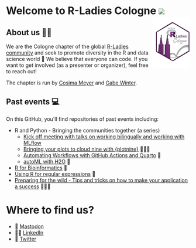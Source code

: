 # Welcome to R-Ladies Cologne <img src="https://raw.githubusercontent.com/thepranaygupta/thepranaygupta/main/src/wave.gif" width="30px"> <img src='https://github.com/rladiescologne/.github/blob/main/profile/R-Ladies_Cologne.png' align="right" height="139" />  

## About us 👩‍💻

We are the Cologne chapter of the global [R-Ladies community](https://twitter.com/rladiesglobal) and seek to promote diversity in the R and data science world 💜 
We believe that everyone can code. If you want to get involved (as a presenter or organizer), feel free to reach out! 

The chapter is run by [Cosima Meyer](https://twitter.com/cosima_meyer) and [Gabe Winter](https://twitter.com/gbwinter). 

## Past events 💻

On this GitHub, you'll find repositories of past events including:

- R and Python - Bringing the communities together (a series)
   - [Kick off meeting with talks on working bilingually and working with MLflow](https://github.com/rladiescologne/r-and-python-bridging-communities)
   - [Bringing your plots to cloud nine with {plotnine}](https://github.com/rladiescologne/plotnine) 👩🏻‍🎨
   - [Automating Workflows with GitHub Actions and Quarto](https://github.com/angelicambg/GHA_r_py_q) 🤖
   - [autoML with H2O](https://github.com/h2oai/h2o-meetups/tree/master/2023_02_17_RPyLadies_CologneParis_H2OAutoML) 🧠
- [R for Bioinformatics](https://github.com/rladiescologne/R-for-Bioinformatics) 🧬
- [Using R for regular expressions](https://github.com/rladiescologne/Using-R-for-Regular-Expressions) 💬
- [Preparing for the wild - Tips and tricks on how to make your application a success](https://youtu.be/uwJAwpFfZjU) 👩🏼‍💼

# Where to find us?
- 🦣 [Mastodon](https://fosstodon.org/@rladies_cologne)
- 👩‍💼 [LinkedIn](https://www.linkedin.com/company/r-ladies-cologne/)
- 🐥 [Twitter](https://twitter.com/rladies_cologne)
